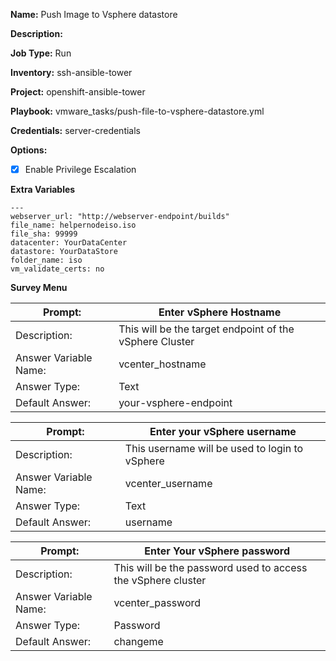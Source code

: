 **Name:** Push Image to Vsphere datastore

**Description:**  

**Job Type:**  Run

**Inventory:**  ssh-ansible-tower

**Project:**  openshift-ansible-tower

**Playbook:** vmware_tasks/push-file-to-vsphere-datastore.yml

**Credentials:** server-credentials

**Options:**  
- [x] Enable Privilege Escalation

**Extra Variables**
```
---
webserver_url: "http://webserver-endpoint/builds"
file_name: helpernodeiso.iso
file_sha: 99999
datacenter: YourDataCenter
datastore: YourDataStore
folder_name: iso
vm_validate_certs: no
```

**Survey Menu**  

Prompt: | Enter vSphere Hostname
--|--
Description:  | This will be the target endpoint of the vSphere Cluster   
Answer Variable Name:  | vcenter_hostname  
Answer Type:  | Text  
Default Answer: | your-vsphere-endpoint    

Prompt: | Enter your vSphere username
--|--
Description:  | This username will be used to login to vSphere  
Answer Variable Name:  | vcenter_username  
Answer Type:  | Text  
Default Answer: | username    

Prompt:  |   Enter Your vSphere password
--|--
Description:  |  This will be the password used to access the vSphere cluster
Answer Variable Name:  |  vcenter_password
Answer Type:   | Password
Default Answer: | changeme
